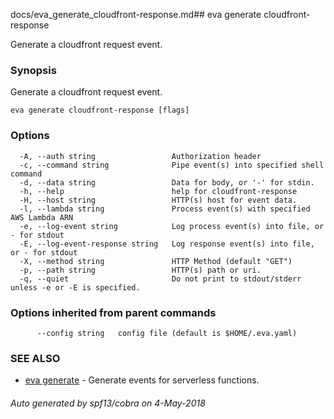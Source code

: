 docs/eva_generate_cloudfront-response.md## eva generate cloudfront-response

Generate a cloudfront request event.

### Synopsis

Generate a cloudfront request event.

```
eva generate cloudfront-response [flags]
```

### Options

```
  -A, --auth string                 Authorization header
  -c, --command string              Pipe event(s) into specified shell command
  -d, --data string                 Data for body, or '-' for stdin.
  -h, --help                        help for cloudfront-response
  -H, --host string                 HTTP(s) host for event data.
  -l, --lambda string               Process event(s) with specified AWS Lambda ARN
  -e, --log-event string            Log process event(s) into file, or - for stdout
  -E, --log-event-response string   Log response event(s) into file, or - for stdout
  -X, --method string               HTTP Method (default "GET")
  -p, --path string                 HTTP(s) path or uri.
  -q, --quiet                       Do not print to stdout/stderr unless -e or -E is specified.
```

### Options inherited from parent commands

```
      --config string   config file (default is $HOME/.eva.yaml)
```

### SEE ALSO

* [eva generate](eva_generate.md)	 - Generate events for serverless functions.

###### Auto generated by spf13/cobra on 4-May-2018
